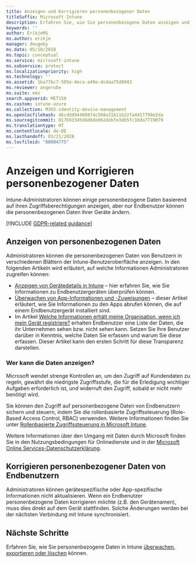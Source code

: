 ```yaml
---
title: Anzeigen und Korrigieren personenbezogener Daten
titleSuffix: Microsoft Intune
description: Erfahren Sie, wie Sie personenbezogene Daten anzeigen und korrigieren können.
keywords: ''
author: ErikjeMS
ms.author: erikje
manager: dougeby
ms.date: 05/18/2018
ms.topic: conceptual
ms.service: microsoft-intune
ms.subservice: protect
ms.localizationpriority: high
ms.technology: ''
ms.assetid: 1ba77bc7-505e-4eca-a49e-dcdaa75d0043
ms.reviewer: angerobe
ms.suite: ems
search.appverid: MET150
ms.custom: intune-azure
ms.collection: M365-identity-device-management
ms.openlocfilehash: d6cddd94400874c508a31b11b22fa4417798e2da
ms.sourcegitcommit: 017b93345d8d8de962debfe3db5fc1bda7719079
ms.translationtype: HT
ms.contentlocale: de-DE
ms.lasthandoff: 03/21/2020
ms.locfileid: "80084775"
---
```

# <a name="view-and-correct-personal-data"></a>Anzeigen und Korrigieren personenbezogener Daten

Intune-Administratoren können einige personenbezogene Daten basierend auf ihren Zugriffsberechtigungen anzeigen, aber nur Endbenutzer können die personenbezogenen Daten ihrer Geräte ändern.

[!INCLUDE [GDPR-related guidance](../includes/gdpr-dsr-and-stp-note.md)]


## <a name="view-personal-data"></a>Anzeigen von personenbezogenen Daten

Administratoren können die personenbezogenen Daten von Benutzern in verschiedenen Blättern der Intune-Benutzeroberfläche anzeigen. In den folgenden Artikeln wird erläutert, auf welche Informationen Administratoren zugreifen können:
- [Anzeigen von Gerätedetails in Intune](../remote-actions/device-inventory.md) – hier erfahren Sie, wie Sie Informationen zu Endbenutzergeräten überprüfen können.
- [Überwachen von App-Informationen und -Zuweisungen](../apps/apps-monitor.md) – dieser Artikel erläutert, wie Sie Informationen zu den Apps abrufen können, die auf einem Endbenutzergerät installiert sind.
- Im Artikel [Welche Informationen erhält meine Organisation, wenn ich mein Gerät registriere?](https://docs.microsoft.com/mem/intune/user-help/what-info-can-your-company-see-when-you-enroll-your-device-in-intune) erhalten Endbenutzer eine Liste der Daten, die ihr Unternehmen sehen bzw. nicht sehen kann. Setzen Sie Ihre Benutzer darüber in Kenntnis, welche Daten Sie erfassen und warum Sie diese erfassen. Dieser Artikel kann den ersten Schritt für diese Transparenz darstellen.

### <a name="who-can-view-the-data"></a>Wer kann die Daten anzeigen?

Microsoft wendet strenge Kontrollen an, um den Zugriff auf Kundendaten zu regeln, gewährt die niedrigste Zugriffsstufe, die für die Erledigung wichtiger Aufgaben erforderlich ist, und widerruft den Zugriff, sobald er nicht mehr benötigt wird. 

Sie können den Zugriff auf personenbezogene Daten von Endbenutzern sichern und steuern, indem Sie die rollenbasierte Zugriffssteuerung (Role-Based Access Control, RBAC) verwenden. Weitere Informationen finden Sie unter [Rollenbasierte Zugriffssteuerung in Microsoft Intune](../fundamentals/role-based-access-control.md).

Weitere Informationen über den Umgang mit Daten durch Microsoft finden Sie in den Nutzungsbedingungen für Onlinedienste und in der [Microsoft Online Services-Datenschutzerklärung](https://go.microsoft.com/fwlink/p/?linkid=131004&clcid=0x409). 

## <a name="correct-end-user-personal-data"></a>Korrigieren personenbezogener Daten von Endbenutzern

Administratoren können gerätespezifische oder App-spezifische Informationen nicht aktualisieren. Wenn ein Endbenutzer personenbezogene Daten korrigieren möchte (z.B. den Gerätenamen), muss dies direkt auf dem Gerät stattfinden. Solche Änderungen werden bei der nächsten Verbindung mit Intune synchronisiert.


## <a name="next-steps"></a>Nächste Schritte

Erfahren Sie, wie Sie personenbezogene Daten in Intune [überwachen, exportieren oder löschen](privacy-data-audit-export-delete.md) können.
